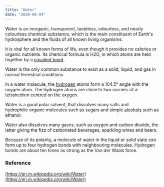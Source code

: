 ```yaml
---
title: "Water"
date: "2020-08-04"
---
```


Water is an inorganic, transparent, tasteless, odourless, and nearly colourless chemical substance, which is the main constituent of Earth's hydrosphere and the fluids of all known living organisms. 

It is vital for all known forms of life, even though it provides no calories or organic nutrients. Its chemical formula is H2O, in which atoms are held together by a [covalent bond](https://chemistdictionary.com/covalent-bond/).

Water is the only common substance to exist as a solid, liquid, and gas in normal terrestrial conditions.

In a water molecule, the [hydrogen](https://chemistdictionary.com/hydrogen/) atoms form a 104.5° angle with the oxygen atom. The hydrogen atoms are close to two corners of a tetrahedron centred on the oxygen. 

Water is a good polar solvent, that dissolves many salts and hydrophilic organic molecules such as sugars and simple [alcohols](https://chemistdictionary.com/alcohol/) such as ethanol. 

Water also dissolves many gases, such as oxygen and carbon dioxide, the latter giving the fizz of carbonated beverages, sparkling wines and beers. 

Because of its polarity, a molecule of water in the liquid or solid state can form up to four hydrogen bonds with neighbouring molecules. Hydrogen bonds are about ten times as strong as the Van der Waals force.

### Reference

[https://en.m.wikipedia.org/wiki/Water](https://en.m.wikipedia.org/wiki/Water)
